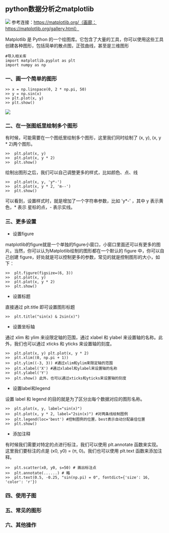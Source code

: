 ## python数据分析之matplotlib ##
![](https://i.imgur.com/PFe6cHr.png)
    参考连接：https://matplotlib.org/（画廊：https://matplotlib.org/gallery.html）
            

Matplotlib 是 Python 的一个绘图库。它包含了大量的工具，你可以使用这些工具创建各种图形，包括简单的散点图，正弦曲线，甚至是三维图形
    
    #导入相关库
    import matplotlib.pyplot as plt
    import numpy as np

### 一、画一个简单的图形 ###
	>> x = np.linspace(0, 2 * np.pi, 50)
	>> y = np.sin(x)
	>> plt.plot(x, y)
	>> plt.show()
	
![](https://i.imgur.com/AkBLK2X.png)

### 二、在一张图纸里绘制多个图形 ###
有时候，可能需要在一个图纸里绘制多个图形，这里我们同时绘制了 (x, y), (x, y * 2)两个图形。
	
    >>	plt.plot(x, y)
	>>	plt.plot(x, y * 2)
	>>	plt.show()

绘制出图形之后，我们可以自己调整更多的样式，比如颜色、点、线

	>>	plt.plot(x, y, 'y*-')
	>>	plt.plot(x, y * 2, 'm--')
	>>	plt.show()
	
可以看到，设置样式时，就是增加了一个字符串参数，比如 'y*-' ，其中 y 表示黄色，* 表示 星标的点，- 表示实线。






### 三、更多设置 ###
- 设置figure
 
matplotlib的figure就是一个单独的figure小窗口，小窗口里面还可以有更多的图片。当然，你可以认为Matplotlib绘制的图形都在一个默认的 figure 中，你可以自己创建 figure，好处就是可以控制更多的参数，常见的就是控制图形的大小，如下：
    
    
    >>  plt.figure(figsize=(6, 3))
	>>  plt.plot(x, y)
	>>  plt.plot(x, y * 2)
	>>  plt.show()
	
	     
   
- 设置标题

直接通过 plt.title 即可设置图形标题
    
    >>  plt.title("sin(x) & 2sin(x)")

- 设置坐标轴

通过 xlim 和 ylim 来设限定轴的范围，通过 xlabel 和 ylabel 来设置轴的名称。此外，我们也可以通过 xticks 和 yticks 来设置轴的刻度。	

    >>  plt.plot(x, y) plt.plot(x, y * 2) 
	>>  plt.xlim((0, np.pi + 1)) 
	>>  plt.ylim((-3, 3)) #通过xlim和ylim来限定轴的范围 
	>>  plt.xlabel('X') #通过xlabel和ylabel来设置轴的名称 
	>>  plt.ylabel('Y') 
	>>  plt.show() 此外，也可以通过xticks和yticks来设置轴的刻度
    

- 设置label和legend

设置 label 和 legend 的目的就是为了区分出每个数据对应的图形名称。
    
    >>  plt.plot(x, y, label="sin(x)")
	>>  plt.plot(x, y * 2, label="2sin(x)") #对两条线绘制图例
	>>  plt.legend(loc='best') #控制图例的位置，best表示自动分配最佳位置
	>>  plt.show()
    
- 添加注释
    
有时候我们需要对特定的点进行标注，我们可以使用 plt.annotate 函数来实现。这里我们要标注的点是 (x0, y0) = (π, 0)。我们也可以使用 plt.text 函数来添加注释。     
   
    >>  plt.scatter(x0, y0, s=50) # 画出标注点 
	>>  plt.annotate(......) # 略 
	>>  plt.text(0.5, -0.25, "sin(np.pi) = 0", fontdict={'size': 16, 'color': 'r'})


### 四、使用子图 ###


### 五、常见的图形 ###



### 六、其他操作 ###
